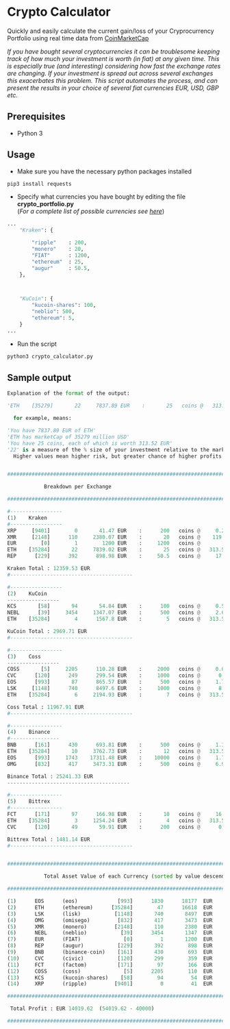 # Crypto Calculator
Quickly and easily calculate the current gain/loss of your Cryprocurrency Portfolio using real time data from  [CoinMarketCap](https://coinmarketcap.com/api/)

*If you have bought several cryptocurrencies it can be troublesome keeping track of how much your investment is worth (in fiat) at any given time. This is especially true (and interesting) considering how fast the exchange rates are changing. If your investment is spread out across several exchanges this exacerbates this problem. This script automates the process, and can present the results in your choice of several fiat currencies EUR, USD, GBP etc.*

## Prerequisites
* Python 3

## Usage

* Make sure you have the necessary python packages installed
```python 
pip3 install requests
```

* Specify what currencies you have bought by editing the file
 **crypto_portfolio.py**  
   (*For a complete list of possible currencies see [here](https://api.coinmarketcap.com/v1/ticker/)*)


```python 
...
    "Kraken": {

        "ripple"    : 200,
        "monero"    : 20,
        "FIAT"      : 1200,
        "ethereum"  : 25,
        "augur"     : 50.5,
    },



    "KuCoin": {
        "kucoin-shares": 100,
        "neblio": 500,
        "ethereum": 5,
    }
...

```
* Run the script
```python 
python3 crypto_calculator.py
```

## Sample output

```python 
Explanation of the format of the output:

'ETH    [35279]       22     7837.89 EUR    :       25   coins @   313.52 EUR '

  for example, means:

'You have 7837.89 EUR of ETH'
'ETH has marketCap of 35279 million USD'
'You have 25 coins, each of which is worth 313.52 EUR'
'22' is a measure of the % size of your investment relative to the market cap of the coin. It is calculated from (7837.89/35279)x100
  Higher values mean higher risk, but greater chance of higher profits


###################################################################################### 

            Breakdown per Exchange 

###################################################################################### 

#-----------------
(1)    Kraken
#-----------------
XRP     [9401]        0       41.47 EUR    :      200   coins @     0.21 EUR 
XMR     [2148]      110     2380.07 EUR    :       20   coins @    119.0 EUR 
EUR        [0]        1        1200 EUR    :     1200   coins @        1 EUR 
ETH    [35284]       22     7839.02 EUR    :       25   coins @   313.56 EUR 
REP      [229]      392      898.98 EUR    :     50.5   coins @     17.8 EUR 

Kraken Total : 12359.53 EUR
#---------------------------------------- 

#-----------------
(2)    KuCoin
-----------------
KCS       [58]       94       54.84 EUR    :      100   coins @     0.55 EUR 
NEBL      [39]     3454     1347.07 EUR    :      500   coins @     2.69 EUR 
ETH    [35284]        4      1567.8 EUR    :        5   coins @   313.56 EUR 

KuCoin Total : 2969.71 EUR
#---------------------------------------- 

#-----------------
(3)    Coss
-----------------
COSS       [5]     2205      110.28 EUR    :     2000   coins @     0.06 EUR 
CVC      [120]      249      299.54 EUR    :     1000   coins @      0.3 EUR 
EOS      [993]       87      865.57 EUR    :      500   coins @     1.73 EUR 
LSK     [1148]      740      8497.6 EUR    :     1000   coins @      8.5 EUR 
ETH    [35284]        6     2194.93 EUR    :        7   coins @   313.56 EUR 

Coss Total : 11967.91 EUR
#---------------------------------------- 

#-----------------
(4)    Binance
#----------------
BNB      [161]      430      693.81 EUR    :      500   coins @     1.39 EUR 
ETH    [35284]       10     3762.73 EUR    :       12   coins @   313.56 EUR 
EOS      [993]     1743    17311.48 EUR    :    10000   coins @     1.73 EUR 
OMG      [832]      417     3473.31 EUR    :      500   coins @     6.95 EUR 

Binance Total : 25241.33 EUR
---------------------------------------- 

#-----------------
(5)    Bittrex
#-----------------
FCT      [171]       97      166.98 EUR    :       10   coins @     16.7 EUR 
ETH    [35284]        3     1254.24 EUR    :        4   coins @   313.56 EUR 
CVC      [120]       49       59.91 EUR    :      200   coins @      0.3 EUR 

Bittrex Total : 1481.14 EUR
#---------------------------------------- 


###################################################################################### 

            Total Asset Value of each Currency (sorted by value descending)

###################################################################################### 

(1)      EOS      (eos)             [993]      1830      18177  EUR   :    10500  coins @     1.73 EUR
(2)      ETH      (ethereum)      [35284]        47      16618  EUR   :       53  coins @   313.56 EUR
(3)      LSK      (lisk)           [1148]       740       8497  EUR   :     1000  coins @      8.5 EUR
(4)      OMG      (omisego)         [832]       417       3473  EUR   :      500  coins @     6.95 EUR
(5)      XMR      (monero)         [2148]       110       2380  EUR   :       20  coins @    119.0 EUR
(6)      NEBL     (neblio)           [39]      3454       1347  EUR   :      500  coins @     2.69 EUR
(7)      EUR      (FIAT)              [0]         1       1200  EUR   :     1200  coins @        1 EUR
(8)      REP      (augur)           [229]       392        898  EUR   :     50.5  coins @     17.8 EUR
(9)      BNB      (binance-coin)    [161]       430        693  EUR   :      500  coins @     1.39 EUR
(10)     CVC      (civic)           [120]       299        359  EUR   :     1200  coins @      0.3 EUR
(11)     FCT      (factom)          [171]        97        166  EUR   :       10  coins @     16.7 EUR
(12)     COSS     (coss)              [5]      2205        110  EUR   :     2000  coins @     0.06 EUR
(13)     KCS      (kucoin-shares)    [58]        94         54  EUR   :      100  coins @     0.55 EUR
(14)     XRP      (ripple)         [9401]         0         41  EUR   :      200  coins @     0.21 EUR

###################################################################################### 

 Total Profit : EUR 14019.62  (54019.62 - 40000) 

###################################################################################### 

```
